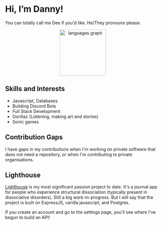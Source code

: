 # Hi, I’m Danny!
You can totally call me Dee if you'd like. He/They pronouns please.
<div align="center">
  <img src="https://github-readme-stats.vercel.app/api/top-langs?username=DannyLiehr&locale=en&hide_title=false&layout=compact&card_width=640&langs_count=10&theme=dracula&hide_border=true&order=2" height="150" alt="languages graph"  />
</div>

###

## Skills and Interests
* Javascript, Databases
* Building Discord Bots
* Full Stack Development
* Gorillaz (Listening, making art and stories)
* Sonic games

## Contribution Gaps
I have gaps in my contributions when I'm working on private software that does not need a repository, or when I'm contributing to private organisations.

## Lighthouse
[Lighthouse](https://www.writelighthouse.com) is my most significant passion project to date. 
It's a journal app for people who experience structural dissociation (typically present in dissociative disorders). Still a big work-in-progress. But I will say that the project is built on ExpressJS, vanilla javascript, and Postgres. 

If you create an account and go to the settings page, you'll see where I've begun to build an API!
